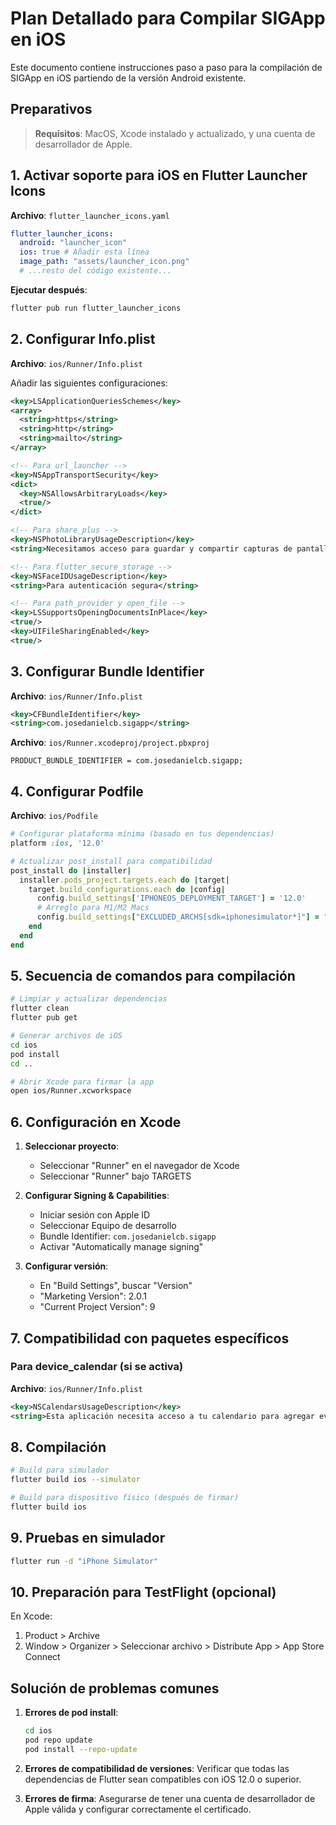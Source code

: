 # Plan Detallado para Compilar SIGApp en iOS

Este documento contiene instrucciones paso a paso para la compilación de SIGApp en iOS partiendo de la versión Android existente.

## Preparativos

> **Requisitos**: MacOS, Xcode instalado y actualizado, y una cuenta de desarrollador de Apple.

## 1. Activar soporte para iOS en Flutter Launcher Icons

**Archivo**: `flutter_launcher_icons.yaml`

```yaml
flutter_launcher_icons:
  android: "launcher_icon"
  ios: true # Añadir esta línea
  image_path: "assets/launcher_icon.png"
  # ...resto del código existente...
```

**Ejecutar después**:

```bash
flutter pub run flutter_launcher_icons
```

## 2. Configurar Info.plist

**Archivo**: `ios/Runner/Info.plist`

Añadir las siguientes configuraciones:

```xml
<key>LSApplicationQueriesSchemes</key>
<array>
  <string>https</string>
  <string>http</string>
  <string>mailto</string>
</array>

<!-- Para url_launcher -->
<key>NSAppTransportSecurity</key>
<dict>
  <key>NSAllowsArbitraryLoads</key>
  <true/>
</dict>

<!-- Para share_plus -->
<key>NSPhotoLibraryUsageDescription</key>
<string>Necesitamos acceso para guardar y compartir capturas de pantalla</string>

<!-- Para flutter_secure_storage -->
<key>NSFaceIDUsageDescription</key>
<string>Para autenticación segura</string>

<!-- Para path_provider y open_file -->
<key>LSSupportsOpeningDocumentsInPlace</key>
<true/>
<key>UIFileSharingEnabled</key>
<true/>
```

## 3. Configurar Bundle Identifier

**Archivo**: `ios/Runner/Info.plist`

```xml
<key>CFBundleIdentifier</key>
<string>com.josedanielcb.sigapp</string>
```

**Archivo**: `ios/Runner.xcodeproj/project.pbxproj`

```
PRODUCT_BUNDLE_IDENTIFIER = com.josedanielcb.sigapp;
```

## 4. Configurar Podfile

**Archivo**: `ios/Podfile`

```ruby
# Configurar plataforma mínima (basado en tus dependencias)
platform :ios, '12.0'

# Actualizar post_install para compatibilidad
post_install do |installer|
  installer.pods_project.targets.each do |target|
    target.build_configurations.each do |config|
      config.build_settings['IPHONEOS_DEPLOYMENT_TARGET'] = '12.0'
      # Arreglo para M1/M2 Macs
      config.build_settings["EXCLUDED_ARCHS[sdk=iphonesimulator*]"] = "arm64"
    end
  end
end
```

## 5. Secuencia de comandos para compilación

```bash
# Limpiar y actualizar dependencias
flutter clean
flutter pub get

# Generar archivos de iOS
cd ios
pod install
cd ..

# Abrir Xcode para firmar la app
open ios/Runner.xcworkspace
```

## 6. Configuración en Xcode

1. **Seleccionar proyecto**:

   - Seleccionar "Runner" en el navegador de Xcode
   - Seleccionar "Runner" bajo TARGETS

2. **Configurar Signing & Capabilities**:

   - Iniciar sesión con Apple ID
   - Seleccionar Equipo de desarrollo
   - Bundle Identifier: `com.josedanielcb.sigapp`
   - Activar "Automatically manage signing"

3. **Configurar versión**:
   - En "Build Settings", buscar "Version"
   - "Marketing Version": 2.0.1
   - "Current Project Version": 9

## 7. Compatibilidad con paquetes específicos

### Para device_calendar (si se activa)

**Archivo**: `ios/Runner/Info.plist`

```xml
<key>NSCalendarsUsageDescription</key>
<string>Esta aplicación necesita acceso a tu calendario para agregar eventos</string>
```

## 8. Compilación

```bash
# Build para simulador
flutter build ios --simulator

# Build para dispositivo físico (después de firmar)
flutter build ios
```

## 9. Pruebas en simulador

```bash
flutter run -d "iPhone Simulator"
```

## 10. Preparación para TestFlight (opcional)

En Xcode:

1. Product > Archive
2. Window > Organizer > Seleccionar archivo > Distribute App > App Store Connect

## Solución de problemas comunes

1. **Errores de pod install**:

   ```bash
   cd ios
   pod repo update
   pod install --repo-update
   ```

2. **Errores de compatibilidad de versiones**:
   Verificar que todas las dependencias de Flutter sean compatibles con iOS 12.0 o superior.

3. **Errores de firma**:
   Asegurarse de tener una cuenta de desarrollador de Apple válida y configurar correctamente el certificado.

